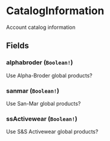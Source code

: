 # CatalogInformation

Account catalog information

## Fields

### alphabroder (`Boolean!`)
Use Alpha-Broder global products?

### sanmar (`Boolean!`)
Use San-Mar global products?

### ssActivewear (`Boolean!`)
Use S&S Activewear global products?
